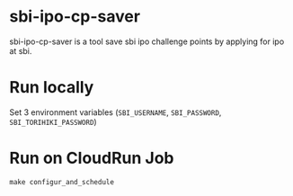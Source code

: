 # sbi-ipo-cp-saver
sbi-ipo-cp-saver is a tool save sbi ipo challenge points by applying for ipo at sbi.

# Run locally
Set 3 environment variables (`SBI_USERNAME`, `SBI_PASSWORD`, `SBI_TORIHIKI_PASSWORD`)


# Run on CloudRun Job
```
make configur_and_schedule
```
